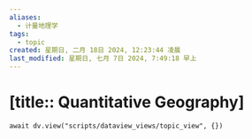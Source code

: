 ```yaml
---
aliases:
  - 计量地理学
tags:
  - topic
created: 星期日, 二月 18日 2024, 12:23:44 凌晨
last_modified: 星期日, 七月 7日 2024, 7:49:18 早上
---
```


# [title:: Quantitative Geography]

```dataviewjs
await dv.view("scripts/dataview_views/topic_view", {})
```
